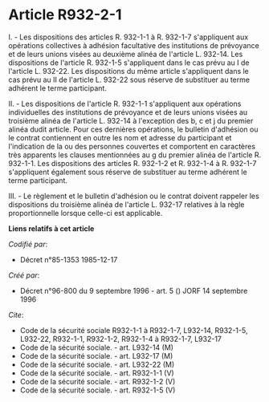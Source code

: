 # Article R932-2-1

I. - Les dispositions des articles R. 932-1-1 à R. 932-1-7 s'appliquent aux opérations collectives à adhésion facultative des
institutions de prévoyance et de leurs unions visées au deuxième alinéa de l'article L. 932-14. Les dispositions de l'article
R. 932-1-5 s'appliquent dans le cas prévu au I de l'article L. 932-22. Les dispositions du même article s'appliquent dans le
cas prévu au II de l'article L. 932-22 sous réserve de substituer au terme adhérent le terme participant.

II. - Les dispositions de l'article R. 932-1-1 s'appliquent aux opérations individuelles des institutions de prévoyance et de
leurs unions visées au troisième alinéa de l'article L. 932-14 à l'exception des b, c et j du premier alinéa dudit article.
Pour ces dernières opérations, le bulletin d'adhésion ou le contrat contiennent en outre les nom et adresse du participant et
l'indication de la ou des personnes couvertes et comportent en caractères très apparents les clauses mentionnées au g du
premier alinéa de l'article R. 932-1-1. Les dispositions des articles R. 932-1-2 et R. 932-1-4 à R. 932-1-7 s'appliquent
également sous réserve de substituer au terme adhérent le terme participant.

III. - Le règlement et le bulletin d'adhésion ou le contrat doivent rappeler les dispositions du troisième alinéa de
l'article L. 932-17 relatives à la règle proportionnelle lorsque celle-ci est applicable.

**Liens relatifs à cet article**

_Codifié par_:

  - Décret n°85-1353 1985-12-17

_Créé par_:

  - Décret n°96-800 du 9 septembre 1996 - art. 5 () JORF 14 septembre 1996

_Cite_:

  - Code de la sécurité sociale R932-1-1 à R932-1-7, L932-14, R932-1-5, L932-22, R932-1-1, R932-1-2, R932-1-4 à R932-1-7, L932-17
  - Code de la sécurité sociale. - art. L932-14 (M)
  - Code de la sécurité sociale. - art. L932-17 (M)
  - Code de la sécurité sociale. - art. L932-22 (M)
  - Code de la sécurité sociale. - art. R932-1-1 (V)
  - Code de la sécurité sociale. - art. R932-1-2 (V)
  - Code de la sécurité sociale. - art. R932-1-5 (V)
